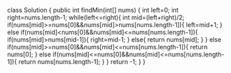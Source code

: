 class Solution {
    public int findMin(int[] nums) {
        int left=0;
        int right=nums.length-1;
        while(left<=right){
            int mid=(left+right)/2;
            if(nums[mid]>=nums[0]&&nums[mid]>nums[nums.length-1]){
                left=mid+1;
            }
            else if(nums[mid]<nums[0]&&nums[mid]<=nums[nums.length-1]){
                if(nums[mid]>nums[mid-1]){
                    right=mid-1;
                }
                else{
                    return nums[mid];
                }
            }
            else if(nums[mid]>=nums[0]&&nums[mid]<=nums[nums.length-1]){
                return nums[0];
            }
            else if(nums[mid]<=nums[0]&&nums[mid]<=nums[nums.length-1]){
                return nums[nums.length-1];
            }
        }
        return -1;
    }
}